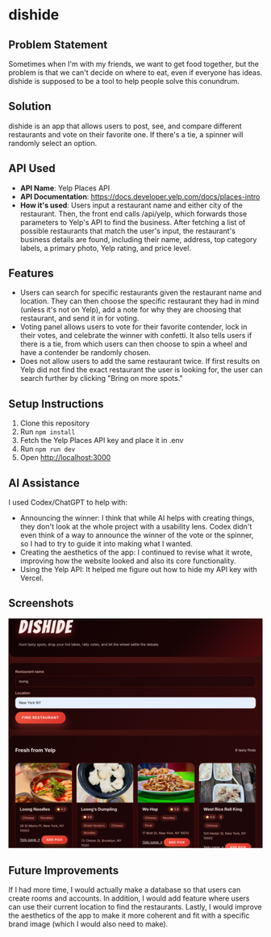 # dishide

## Problem Statement
Sometimes when I'm with my friends, we want to get food together, but the problem is that we can't decide on where to eat, even if everyone has ideas. dishide is supposed to be a tool to help people solve this conundrum.

## Solution
dishide is an app that allows users to post, see, and compare different restaurants and vote on their favorite one. If there's a tie, a spinner will randomly select an option.

## API Used
- **API Name**: Yelp Places API
- **API Documentation**: https://docs.developer.yelp.com/docs/places-intro
- **How it's used**: Users input a restaurant name and either city of the restaurant. Then, the front end calls /api/yelp, which forwards those parameters to Yelp's API to find the business. After fetching a list of possible restaurants that match the user's input, the restaurant's business details are found, including their name, address, top category labels, a primary photo, Yelp rating, and price level.

## Features
- Users can search for specific restaurants given the restaurant name and location. They can then choose the specific restaurant they had in mind (unless it's not on Yelp), add a note for why they are choosing that restaurant, and send it in for voting.
- Voting panel allows users to vote for their favorite contender, lock in their votes, and celebrate the winner with confetti. It also tells users if there is a tie, from which users can then choose to spin a wheel and have a contender be randomly chosen.
- Does not allow users to add the same restaurant twice. If first results on Yelp did not find the exact restaurant the user is looking for, the user can search further by clicking "Bring on more spots."

## Setup Instructions
1. Clone this repository
2. Run `npm install`
3. Fetch the Yelp Places API key and place it in .env
4. Run `npm run dev`
5. Open [http://localhost:3000](http://localhost:3000)

## AI Assistance
I used Codex/ChatGPT to help with:
- Announcing the winner: I think that while AI helps with creating things, they don't look at the whole project with a usability lens. Codex didn't even think of a way to announce the winner of the vote or the spinner, so I had to try to guide it into making what I wanted.
- Creating the aesthetics of the app: I continued to revise what it wrote, improving how the website looked and also its core functionality.
- Using the Yelp API: It helped me figure out how to hide my API key with Vercel.

## Screenshots
![Dishide app screenshot](./screenshots/dishide1.png)

## Future Improvements
If I had more time, I would actually make a database so that users can create rooms and accounts. In addition, I would add feature where users can use their current location to find the restaurants. Lastly, I would improve the aesthetics of the app to make it more coherent and fit with a specific brand image (which I would also need to make).